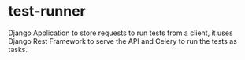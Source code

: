 # test-runner

Django Application to store requests to run tests from a client, it uses Django Rest Framework to serve the API
and Celery to run the tests as tasks.
